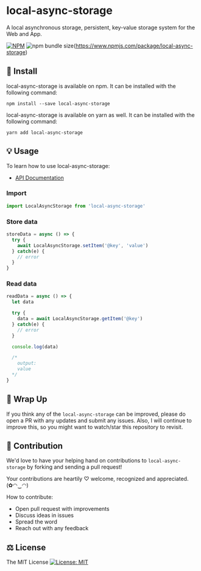 # local-async-storage

A local asynchronous storage, persistent, key-value storage system for the Web and App.

[![NPM](https://img.shields.io/npm/v/local-async-storage.svg)](https://www.npmjs.com/package/local-async-storage) ![npm bundle size](https://img.shields.io/bundlephobia/min/local-async-storage)(https://www.npmjs.com/package/local-async-storage)

## 🔧 Install

local-async-storage is available on npm. It can be installed with the following command:

```
npm install --save local-async-storage
```

local-async-storage is available on yarn as well. It can be installed with the following command:

```
yarn add local-async-storage
```

## 💡 Usage

To learn how to use local-async-storage:

* [API Documentation](./API.md)

### Import 

```js
import LocalAsyncStorage from 'local-async-storage'
```

### Store data

```js
storeData = async () => {
  try {
    await LocalAsyncStorage.setItem('@key', 'value')
  } catch(e) {
    // error
  }
}
```

### Read data

```js
readData = async () => {
  let data

  try {
    data = await LocalAsyncStorage.getItem('@key')
  } catch(e) {
    // error
  }

  console.log(data)

  /*
    output: 
    value
  */
}
```

## 💖 Wrap Up

If you think any of the `local-async-storage` can be improved, please do open a PR with any updates and submit any issues. Also, I will continue to improve this, so you might want to watch/star this repository to revisit.

## 🌟 Contribution

We'd love to have your helping hand on contributions to `local-async-storage` by forking and sending a pull request!

Your contributions are heartily ♡ welcome, recognized and appreciated. (✿◠‿◠)

How to contribute:

- Open pull request with improvements
- Discuss ideas in issues
- Spread the word
- Reach out with any feedback

## ⚖️ License

The MIT License [![License: MIT](https://img.shields.io/badge/License-MIT-yellow.svg)](https://opensource.org/licenses/MIT)
